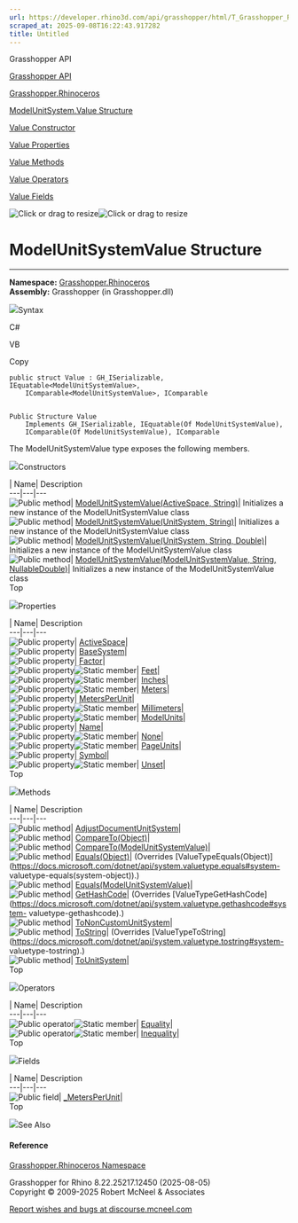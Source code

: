 ```yaml
---
url: https://developer.rhino3d.com/api/grasshopper/html/T_Grasshopper_Rhinoceros_ModelUnitSystem_Value.htm
scraped_at: 2025-09-08T16:22:43.917282
title: Untitled
---
```


Grasshopper API

[Grasshopper API](../html/723c01da-9986-4db2-8f53-6f3a7494df75.htm
"Grasshopper API")

[Grasshopper.Rhinoceros](../html/N_Grasshopper_Rhinoceros.htm
"Grasshopper.Rhinoceros")

[ModelUnitSystem.Value
Structure](../html/T_Grasshopper_Rhinoceros_ModelUnitSystem_Value.htm
"ModelUnitSystem.Value Structure")

[Value Constructor
](../html/Overload_Grasshopper_Rhinoceros_ModelUnitSystem_Value__ctor.htm
"Value Constructor ")

[Value
Properties](../html/Properties_T_Grasshopper_Rhinoceros_ModelUnitSystem_Value.htm
"Value Properties")

[Value
Methods](../html/Methods_T_Grasshopper_Rhinoceros_ModelUnitSystem_Value.htm
"Value Methods")

[Value
Operators](../html/Operators_T_Grasshopper_Rhinoceros_ModelUnitSystem_Value.htm
"Value Operators")

[Value
Fields](../html/Fields_T_Grasshopper_Rhinoceros_ModelUnitSystem_Value.htm
"Value Fields")

![Click or drag to resize](../icons/TocOpen.gif)![Click or drag to
resize](../icons/TocClose.gif)

# ModelUnitSystemValue Structure  
  
---  
  
**Namespace:** [Grasshopper.Rhinoceros](N_Grasshopper_Rhinoceros.htm)  
**Assembly:** Grasshopper (in Grasshopper.dll)

![](../icons/SectionExpanded.png)Syntax

C#

VB

Copy

    
    
    public struct Value : GH_ISerializable, IEquatable<ModelUnitSystemValue>, 
    	IComparable<ModelUnitSystemValue>, IComparable
    
    
    Public Structure Value
    	Implements GH_ISerializable, IEquatable(Of ModelUnitSystemValue), 
    	IComparable(Of ModelUnitSystemValue), IComparable

The ModelUnitSystemValue type exposes the following members.

![](../icons/SectionExpanded.png)Constructors

| Name| Description  
---|---|---  
![Public method](../icons/pubmethod.gif)| [ModelUnitSystemValue(ActiveSpace,
String)](M_Grasshopper_Rhinoceros_ModelUnitSystem_Value__ctor_1.htm)|
Initializes a new instance of the ModelUnitSystemValue class  
![Public method](../icons/pubmethod.gif)| [ModelUnitSystemValue(UnitSystem,
String)](M_Grasshopper_Rhinoceros_ModelUnitSystem_Value__ctor_2.htm)|
Initializes a new instance of the ModelUnitSystemValue class  
![Public method](../icons/pubmethod.gif)| [ModelUnitSystemValue(UnitSystem,
String, Double)](M_Grasshopper_Rhinoceros_ModelUnitSystem_Value__ctor_3.htm)|
Initializes a new instance of the ModelUnitSystemValue class  
![Public method](../icons/pubmethod.gif)|
[ModelUnitSystemValue(ModelUnitSystemValue, String,
NullableDouble)](M_Grasshopper_Rhinoceros_ModelUnitSystem_Value__ctor.htm)|
Initializes a new instance of the ModelUnitSystemValue class  
Top

![](../icons/SectionExpanded.png)Properties

| Name| Description  
---|---|---  
![Public property](../icons/pubproperty.gif)|
[ActiveSpace](P_Grasshopper_Rhinoceros_ModelUnitSystem_Value_ActiveSpace.htm)|  
![Public property](../icons/pubproperty.gif)|
[BaseSystem](P_Grasshopper_Rhinoceros_ModelUnitSystem_Value_BaseSystem.htm)|  
![Public property](../icons/pubproperty.gif)|
[Factor](P_Grasshopper_Rhinoceros_ModelUnitSystem_Value_Factor.htm)|  
![Public property](../icons/pubproperty.gif)![Static
member](../icons/static.gif)|
[Feet](P_Grasshopper_Rhinoceros_ModelUnitSystem_Value_Feet.htm)|  
![Public property](../icons/pubproperty.gif)![Static
member](../icons/static.gif)|
[Inches](P_Grasshopper_Rhinoceros_ModelUnitSystem_Value_Inches.htm)|  
![Public property](../icons/pubproperty.gif)![Static
member](../icons/static.gif)|
[Meters](P_Grasshopper_Rhinoceros_ModelUnitSystem_Value_Meters.htm)|  
![Public property](../icons/pubproperty.gif)|
[MetersPerUnit](P_Grasshopper_Rhinoceros_ModelUnitSystem_Value_MetersPerUnit.htm)|  
![Public property](../icons/pubproperty.gif)![Static
member](../icons/static.gif)|
[Millimeters](P_Grasshopper_Rhinoceros_ModelUnitSystem_Value_Millimeters.htm)|  
![Public property](../icons/pubproperty.gif)![Static
member](../icons/static.gif)|
[ModelUnits](P_Grasshopper_Rhinoceros_ModelUnitSystem_Value_ModelUnits.htm)|  
![Public property](../icons/pubproperty.gif)|
[Name](P_Grasshopper_Rhinoceros_ModelUnitSystem_Value_Name.htm)|  
![Public property](../icons/pubproperty.gif)![Static
member](../icons/static.gif)|
[None](P_Grasshopper_Rhinoceros_ModelUnitSystem_Value_None.htm)|  
![Public property](../icons/pubproperty.gif)![Static
member](../icons/static.gif)|
[PageUnits](P_Grasshopper_Rhinoceros_ModelUnitSystem_Value_PageUnits.htm)|  
![Public property](../icons/pubproperty.gif)|
[Symbol](P_Grasshopper_Rhinoceros_ModelUnitSystem_Value_Symbol.htm)|  
![Public property](../icons/pubproperty.gif)![Static
member](../icons/static.gif)|
[Unset](P_Grasshopper_Rhinoceros_ModelUnitSystem_Value_Unset.htm)|  
Top

![](../icons/SectionExpanded.png)Methods

| Name| Description  
---|---|---  
![Public method](../icons/pubmethod.gif)|
[AdjustDocumentUnitSystem](M_Grasshopper_Rhinoceros_ModelUnitSystem_Value_AdjustDocumentUnitSystem.htm)|  
![Public method](../icons/pubmethod.gif)|
[CompareTo(Object)](M_Grasshopper_Rhinoceros_ModelUnitSystem_Value_CompareTo_1.htm)|  
![Public method](../icons/pubmethod.gif)|
[CompareTo(ModelUnitSystemValue)](M_Grasshopper_Rhinoceros_ModelUnitSystem_Value_CompareTo.htm)|  
![Public method](../icons/pubmethod.gif)|
[Equals(Object)](M_Grasshopper_Rhinoceros_ModelUnitSystem_Value_Equals_1.htm)|
(Overrides
[ValueTypeEquals(Object)](https://docs.microsoft.com/dotnet/api/system.valuetype.equals#system-
valuetype-equals\(system-object\)).)  
![Public method](../icons/pubmethod.gif)|
[Equals(ModelUnitSystemValue)](M_Grasshopper_Rhinoceros_ModelUnitSystem_Value_Equals.htm)|  
![Public method](../icons/pubmethod.gif)|
[GetHashCode](M_Grasshopper_Rhinoceros_ModelUnitSystem_Value_GetHashCode.htm)|
(Overrides
[ValueTypeGetHashCode](https://docs.microsoft.com/dotnet/api/system.valuetype.gethashcode#system-
valuetype-gethashcode).)  
![Public method](../icons/pubmethod.gif)|
[ToNonCustomUnitSystem](M_Grasshopper_Rhinoceros_ModelUnitSystem_Value_ToNonCustomUnitSystem.htm)|  
![Public method](../icons/pubmethod.gif)|
[ToString](M_Grasshopper_Rhinoceros_ModelUnitSystem_Value_ToString.htm)|
(Overrides
[ValueTypeToString](https://docs.microsoft.com/dotnet/api/system.valuetype.tostring#system-
valuetype-tostring).)  
![Public method](../icons/pubmethod.gif)|
[ToUnitSystem](M_Grasshopper_Rhinoceros_ModelUnitSystem_Value_ToUnitSystem.htm)|  
Top

![](../icons/SectionExpanded.png)Operators

| Name| Description  
---|---|---  
![Public operator](../icons/puboperator.gif)![Static
member](../icons/static.gif)|
[Equality](M_Grasshopper_Rhinoceros_ModelUnitSystem_Value_op_Equality.htm)|  
![Public operator](../icons/puboperator.gif)![Static
member](../icons/static.gif)|
[Inequality](M_Grasshopper_Rhinoceros_ModelUnitSystem_Value_op_Inequality.htm)|  
Top

![](../icons/SectionExpanded.png)Fields

| Name| Description  
---|---|---  
![Public field](../icons/pubfield.gif)|
[_MetersPerUnit](F_Grasshopper_Rhinoceros_ModelUnitSystem_Value__MetersPerUnit.htm)|  
Top

![](../icons/SectionExpanded.png)See Also

#### Reference

[Grasshopper.Rhinoceros Namespace](N_Grasshopper_Rhinoceros.htm)

Grasshopper for Rhino 8.22.25217.12450 (2025-08-05)  
Copyright © 2009-2025 Robert McNeel & Associates

[Report wishes and bugs at
discourse.mcneel.com](https://discourse.mcneel.com/c/grasshopper)

